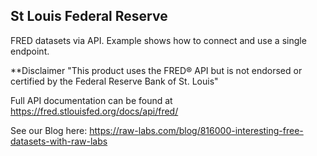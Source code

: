 ## St Louis Federal Reserve

FRED datasets via API. Example shows how to connect and use a single endpoint.

**Disclaimer "This product uses the FRED® API but is not endorsed or certified by the Federal Reserve Bank of St. Louis"

Full API documentation can be found at https://fred.stlouisfed.org/docs/api/fred/

See our Blog here: https://raw-labs.com/blog/816000-interesting-free-datasets-with-raw-labs


